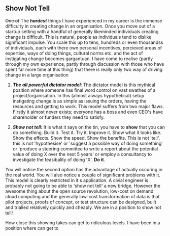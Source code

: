 ## Show Not Tell

~~One of~~ The ***hardest*** things I have experienced in my career is the immense difficulty in creating change in an organisation. Once you move out of a startup setting with a handful of generally likeminded individuals creating change is difficult. This is natural, people as individuals tend to dislike significant impulse. You scale this up to tens, hundreds or even thousandss of individuals, each with there own personal incentives, percieved areas of expertise, ways of doing things, cultural norms etc. and the act of instigating change becomes gargantuan. I have come to realise (partly through my own experience, partly through discussion with those who have spent far more time at this thing) that there is really only two way of driving change in a large organisation
 
 1. ***The all powerful dictator model***: The dictator model is this mythical position where someone has final word control on vast swathes of a project/organisation. In this (almost always hypothetical) setup instigating change is as simple as issuing the orders, having the resources and getting to work. This model suffers from two major flaws. Firstly it almost never exists; everyone has a boss and even CEO's have shareholder or funders they need to satisfy.  <!-- The second is, even if you do find yourself in such an illustrious position, you better hope you are a benevelant dictator-->
 
 2. ***Show not tell:*** It is what it says on the tin, you have to **show** that you can do something. Build it. Test it. Try it. Improve it. Show what it looks like. Show the effects. Show the speed. Show the benefits. This is not 'tell', this is not 'hypothesise' or 'suggest a possible way of doing something' or 'produce a steering committee to write a report about the potential value of doing X over the next 5 years' or employ a consultancy to investigate the feasibality of doing 'X'. **Do it**. 
 
 You will notice the second option has the advantage of actually occuring in the real world. You will also notice a couple of significant problems with it. This model is clearly restricted in it s application. A civial engineer is probably not going to be able to 'show not tell' a new bridge. However the awesome thing about the open source revolution, low-cost on demand cloud computing and the generally low-cost transformation of data is that pilot projects, proofs of concept, or test structure can be designed, built and trialled relatively quickly and cheaply. We are in a position to show not tell!
 
 How close this showing takes can get to ridiculous levels. I have been in a position where  can get to 
 
